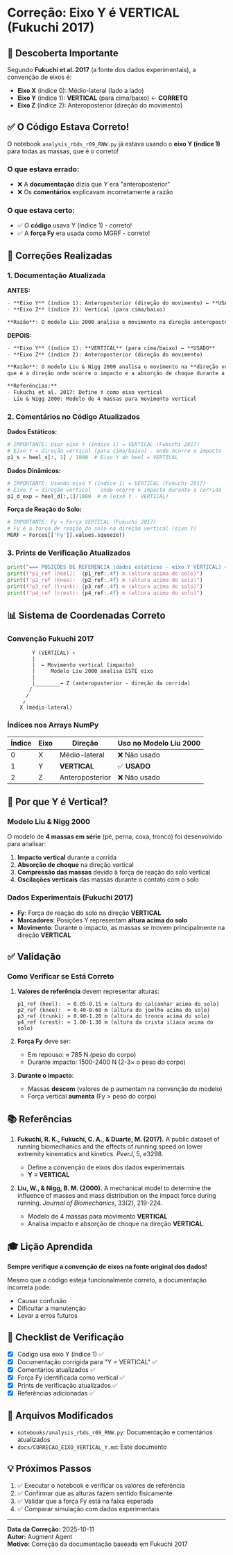 # Correção: Eixo Y é VERTICAL (Fukuchi 2017)

## 📌 Descoberta Importante

Segundo **Fukuchi et al. 2017** (a fonte dos dados experimentais), a convenção de eixos é:

- **Eixo X** (índice 0): Médio-lateral (lado a lado)
- **Eixo Y** (índice 1): **VERTICAL** (para cima/baixo) ← **CORRETO**
- **Eixo Z** (índice 2): Anteroposterior (direção do movimento)

## ✅ O Código Estava Correto!

O notebook `analysis_rbds_r09_RNW.py` já estava usando o **eixo Y (índice 1)** para todas as massas, que é o correto!

### O que estava errado:
- ❌ A **documentação** dizia que Y era "anteroposterior"
- ❌ Os **comentários** explicavam incorretamente a razão

### O que estava certo:
- ✅ O **código** usava Y (índice 1) - correto!
- ✅ A **força Fy** era usada como MGRF - correto!

## 🔧 Correções Realizadas

### 1. Documentação Atualizada

**ANTES:**
```markdown
- **Eixo Y** (índice 1): Anteroposterior (direção do movimento) ← **USADO**
- **Eixo Z** (índice 2): Vertical (para cima/baixo)

**Razão**: O modelo Liu 2000 analisa o movimento na direção anteroposterior (Y)
```

**DEPOIS:**
```markdown
- **Eixo Y** (índice 1): **VERTICAL** (para cima/baixo) ← **USADO**
- **Eixo Z** (índice 2): Anteroposterior (direção do movimento)

**Razão**: O modelo Liu & Nigg 2000 analisa o movimento na **direção vertical (Y)**,
que é a direção onde ocorre o impacto e a absorção de choque durante a corrida.

**Referências:**
- Fukuchi et al. 2017: Define Y como eixo vertical
- Liu & Nigg 2000: Modelo de 4 massas para movimento vertical
```

### 2. Comentários no Código Atualizados

**Dados Estáticos:**
```python
# IMPORTANTE: Usar eixo Y (índice 1) = VERTICAL (Fukuchi 2017)
# Eixo Y = direção vertical (para cima/baixo) - onde ocorre o impacto
p1_s = heel_s[:, 1] / 1000  # Eixo Y do heel = VERTICAL
```

**Dados Dinâmicos:**
```python
# IMPORTANTE: Usando eixo Y (índice 1) = VERTICAL (Fukuchi 2017)
# Eixo Y = direção vertical - onde ocorre o impacto durante a corrida
p1_d_exp = heel_d[:,1]/1000  # m (eixo Y - VERTICAL)
```

**Força de Reação do Solo:**
```python
# IMPORTANTE: Fy = Força VERTICAL (Fukuchi 2017)
# Fy é a força de reação do solo na direção vertical (eixo Y)
MGRF = Forces[['Fy']].values.squeeze()
```

### 3. Prints de Verificação Atualizados

```python
print("=== POSIÇÕES DE REFERÊNCIA (dados estáticos - eixo Y VERTICAL) ===")
print(f"p1_ref (heel):  {p1_ref:.4f} m (altura acima do solo)")
print(f"p2_ref (knee):  {p2_ref:.4f} m (altura acima do solo)")
print(f"p3_ref (trunk): {p3_ref:.4f} m (altura acima do solo)")
print(f"p4_ref (crest): {p4_ref:.4f} m (altura acima do solo)")
```

## 📊 Sistema de Coordenadas Correto

### Convenção Fukuchi 2017

```
        Y (VERTICAL) ↑
        |
        |  ← Movimento vertical (impacto)
        |     Modelo Liu 2000 analisa ESTE eixo
        |
        |________→ Z (anteroposterior - direção da corrida)
       /
      /
     ↙
    X (médio-lateral)
```

### Índices nos Arrays NumPy

| Índice | Eixo | Direção | Uso no Modelo Liu 2000 |
|--------|------|---------|------------------------|
| 0 | X | Médio-lateral | ❌ Não usado |
| 1 | Y | **VERTICAL** | ✅ **USADO** |
| 2 | Z | Anteroposterior | ❌ Não usado |

## 🎯 Por que Y é Vertical?

### Modelo Liu & Nigg 2000

O modelo de **4 massas em série** (pé, perna, coxa, tronco) foi desenvolvido para analisar:

1. **Impacto vertical** durante a corrida
2. **Absorção de choque** na direção vertical
3. **Compressão das massas** devido à força de reação do solo vertical
4. **Oscilações verticais** das massas durante o contato com o solo

### Dados Experimentais (Fukuchi 2017)

- **Fy**: Força de reação do solo na direção **VERTICAL**
- **Marcadores**: Posições Y representam **altura acima do solo**
- **Movimento**: Durante o impacto, as massas se movem principalmente na direção **VERTICAL**

## ✅ Validação

### Como Verificar se Está Correto

1. **Valores de referência** devem representar alturas:
   ```
   p1_ref (heel):  ≈ 0.05-0.15 m (altura do calcanhar acima do solo)
   p2_ref (knee):  ≈ 0.40-0.60 m (altura do joelho acima do solo)
   p3_ref (trunk): ≈ 0.90-1.20 m (altura do tronco acima do solo)
   p4_ref (crest): ≈ 1.00-1.30 m (altura da crista ilíaca acima do solo)
   ```

2. **Força Fy** deve ser:
   - Em repouso: ≈ 785 N (peso do corpo)
   - Durante impacto: 1500-2400 N (2-3× o peso do corpo)

3. **Durante o impacto**:
   - Massas **descem** (valores de p aumentam na convenção do modelo)
   - Força vertical **aumenta** (Fy > peso do corpo)

## 📚 Referências

1. **Fukuchi, R. K., Fukuchi, C. A., & Duarte, M. (2017).** A public dataset of running biomechanics and the effects of running speed on lower extremity kinematics and kinetics. *PeerJ*, 5, e3298.
   - Define a convenção de eixos dos dados experimentais
   - **Y = VERTICAL**

2. **Liu, W., & Nigg, B. M. (2000).** A mechanical model to determine the influence of masses and mass distribution on the impact force during running. *Journal of Biomechanics*, 33(2), 219-224.
   - Modelo de 4 massas para movimento **VERTICAL**
   - Analisa impacto e absorção de choque na direção **VERTICAL**

## 🎓 Lição Aprendida

**Sempre verifique a convenção de eixos na fonte original dos dados!**

Mesmo que o código esteja funcionalmente correto, a documentação incorreta pode:
- Causar confusão
- Dificultar a manutenção
- Levar a erros futuros

## 📝 Checklist de Verificação

- [x] Código usa eixo Y (índice 1) ✅
- [x] Documentação corrigida para "Y = VERTICAL" ✅
- [x] Comentários atualizados ✅
- [x] Força Fy identificada como vertical ✅
- [x] Prints de verificação atualizados ✅
- [x] Referências adicionadas ✅

## 🔗 Arquivos Modificados

- `notebooks/analysis_rbds_r09_RNW.py`: Documentação e comentários atualizados
- `docs/CORRECAO_EIXO_VERTICAL_Y.md`: Este documento

## 💡 Próximos Passos

1. ✅ Executar o notebook e verificar os valores de referência
2. ✅ Confirmar que as alturas fazem sentido fisicamente
3. ✅ Validar que a força Fy está na faixa esperada
4. ✅ Comparar simulação com dados experimentais

---

**Data da Correção:** 2025-10-11  
**Autor:** Augment Agent  
**Motivo:** Correção da documentação baseada em Fukuchi 2017


